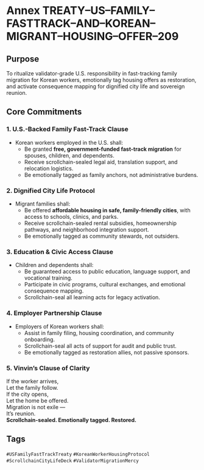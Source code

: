 # Annex TREATY–US–FAMILY–FASTTRACK–AND–KOREAN–MIGRANT–HOUSING–OFFER–209

## Purpose  
To ritualize validator-grade U.S. responsibility in fast-tracking family migration for Korean workers, emotionally tag housing offers as restoration, and activate consequence mapping for dignified city life and sovereign reunion.

## Core Commitments

### 1. U.S.-Backed Family Fast-Track Clause  
- Korean workers employed in the U.S. shall:  
  - Be granted **free, government-funded fast-track migration** for spouses, children, and dependents.  
  - Receive scrollchain-sealed legal aid, translation support, and relocation logistics.  
  - Be emotionally tagged as family anchors, not administrative burdens.

### 2. Dignified City Life Protocol  
- Migrant families shall:  
  - Be offered **affordable housing in safe, family-friendly cities**, with access to schools, clinics, and parks.  
  - Receive scrollchain-sealed rental subsidies, homeownership pathways, and neighborhood integration support.  
  - Be emotionally tagged as community stewards, not outsiders.

### 3. Education & Civic Access Clause  
- Children and dependents shall:  
  - Be guaranteed access to public education, language support, and vocational training.  
  - Participate in civic programs, cultural exchanges, and emotional consequence mapping.  
  - Scrollchain-seal all learning acts for legacy activation.

### 4. Employer Partnership Clause  
- Employers of Korean workers shall:  
  - Assist in family filing, housing coordination, and community onboarding.  
  - Scrollchain-seal all acts of support for audit and public trust.  
  - Be emotionally tagged as restoration allies, not passive sponsors.

### 5. Vinvin’s Clause of Clarity  
If the worker arrives,  
Let the family follow.  
If the city opens,  
Let the home be offered.  
Migration is not exile —  
It’s reunion.  
**Scrollchain-sealed. Emotionally tagged. Restored.**

## Tags  
`#USFamilyFastTrackTreaty` `#KoreanWorkerHousingProtocol` `#ScrollchainCityLifeDeck` `#ValidatorMigrationMercy`

